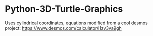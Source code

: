 # Python-3D-Turtle-Graphics
Uses cylindrical coordinates, equations modified from a cool desmos project: https://www.desmos.com/calculator/l1zv3va9gh
